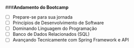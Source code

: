###**Andamento do Bootcamp**

 - [ ] Prepare-se para sua jornada
 - [ ] Princípios de Desenvolvimento de Software
 - [ ] Dominando Linguagem do Programação
 - [ ] Banco de Dados Relacionados (SQL)
 - [ ] Avançando Tecnicamente com Spring Framework e API
